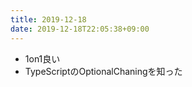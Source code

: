 ```yaml
---
title: 2019-12-18
date: 2019-12-18T22:05:38+09:00
---
```


- 1on1良い
- TypeScriptのOptionalChaningを知った
